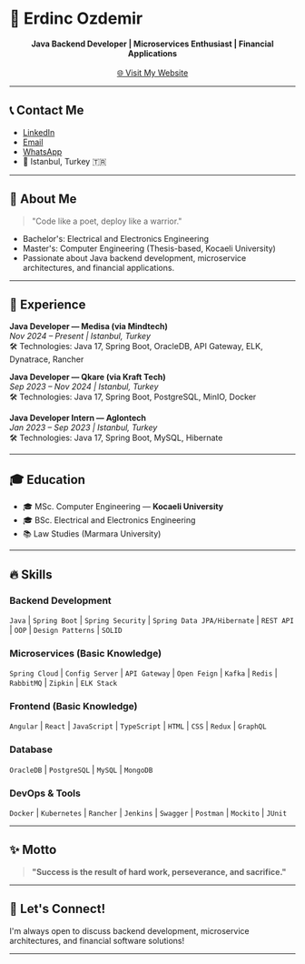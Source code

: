 # 🌟 Erdinc Ozdemir
<p align="center">
  <b>Java Backend Developer | Microservices Enthusiast | Financial Applications</b><br><br>
  <a href="https://erdincozdemir.github.io" target="_blank">🌐 Visit My Website</a>
</p>

---

## 📞 Contact Me
- [LinkedIn](https://www.linkedin.com/in/erdincozdemir/)
- [Email](mailto:erdincozdemir1812@gmail.com)
- [WhatsApp](https://wa.me/905067471812)
- 📍 Istanbul, Turkey 🇹🇷

---

## 🧠 About Me

> "Code like a poet, deploy like a warrior."

- Bachelor's: Electrical and Electronics Engineering
- Master's: Computer Engineering (Thesis-based, Kocaeli University)
- Passionate about Java backend development, microservice architectures, and financial applications.

---

## 💼 Experience

**Java Developer — Medisa (via Mindtech)**  
_Nov 2024 – Present | Istanbul, Turkey_  
🛠️ Technologies: Java 17, Spring Boot, OracleDB, API Gateway, ELK, Dynatrace, Rancher

**Java Developer — Qkare (via Kraft Tech)**  
_Sep 2023 – Nov 2024 | Istanbul, Turkey_  
🛠️ Technologies: Java 17, Spring Boot, PostgreSQL, MinIO, Docker

**Java Developer Intern — Aglontech**  
_Jan 2023 – Sep 2023 | Istanbul, Turkey_  
🛠️ Technologies: Java 17, Spring Boot, MySQL, Hibernate

---

## 🎓 Education
- 🎓 MSc. Computer Engineering — **Kocaeli University**
- 🎓 BSc. Electrical and Electronics Engineering
- 📚 Law Studies (Marmara University)

---

## 🔥 Skills

### Backend Development
`Java` | `Spring Boot` | `Spring Security` | `Spring Data JPA/Hibernate` | `REST API` | `OOP` | `Design Patterns` | `SOLID`

### Microservices (Basic Knowledge)
`Spring Cloud` | `Config Server` | `API Gateway` | `Open Feign` | `Kafka` | `Redis` | `RabbitMQ` | `Zipkin` | `ELK Stack`

### Frontend (Basic Knowledge)
`Angular` | `React` | `JavaScript` | `TypeScript` | `HTML` | `CSS` | `Redux` | `GraphQL`

### Database
`OracleDB` | `PostgreSQL` | `MySQL` | `MongoDB`

### DevOps & Tools
`Docker` | `Kubernetes` | `Rancher` | `Jenkins` | `Swagger` | `Postman` | `Mockito` | `JUnit`

---

## ✨ Motto
> **"Success is the result of hard work, perseverance, and sacrifice."**

---

## 📢 Let's Connect!
I'm always open to discuss backend development, microservice architectures, and financial software solutions!

---
